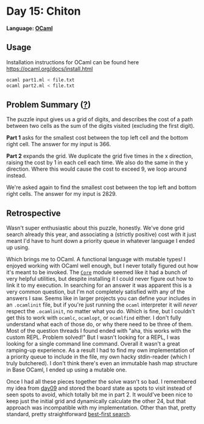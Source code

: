 # Day 15: Chiton

**Language: [OCaml](https://ocaml.org/)**

## Usage

Installation instructions for OCaml can be found here https://ocaml.org/docs/install.html

```bash
ocaml part1.ml < file.txt
ocaml part2.ml < file.txt
```

## Problem Summary ([?](https://adventofcode.com/2021/day/15))

The puzzle input gives us a grid of digits, and describes the cost of a path between two cells as the sum of the digits visited (excluding the first digit).

**Part 1** asks for the smallest cost between the top left cell and the bottom right cell.
The answer for my input is 366.

**Part 2** expands the grid.
We duplicate the grid five times in the x direction, raising the cost by 1 in each cell each time.
We also do the same in the y direction.
Where this would cause the cost to exceed 9, we loop around instead.

We're asked again to find the smallest cost between the top left and bottom right cells.
The answer for my input is 2829.

## Retrospective

Wasn't super enthusiastic about this puzzle, honestly.
We've done grid search already this year, and associating a (strictly positive) cost with it just meant I'd have to hunt down a priority queue in whatever language I ended up using.

Which brings me to OCaml.
A functional language with mutable types!
I enjoyed working with OCaml well enough, but I never totally figured out how it's meant to be invoked.
The [`Core`](https://opensource.janestreet.com/core/) module seemed like it had a bunch of very helpful utilities, but despite installing it I could never figure out how to link it to my execution.
In searching for an answer it was apparent this is a very common question, but I'm not completely satisfied with any of the answers I saw.
Seems like in larger projects you can define your includes in an `.ocamlinit` file, but if you're just running the `ocaml` interpreter it will _never_ respect the `.ocamlinit`, no matter what you do.
Which is fine, but I couldn't get this to work with `ocamlc`, `ocamlopt`, or `ocamlfind` either.
I don't fully understand what each of those do, or why there need to be three of them.
Most of the question threads I found ended with "aha, this works with the custom REPL. Problem solved!"
But I wasn't looking for a REPL, I was looking for a single command line command.
Overall it wasn't a great ramping-up experience.
As a result I had to find my own implementation of a priority queue to include in the file, my own hacky stdin-reader (which I truly butchered).
I don't think there's even an immutable hash map structure in Base OCaml, I ended up using a mutable one.

Once I had all these pieces together the solve wasn't so bad.
I remembered my idea from [day09](../day09) and stored the board state as spots to visit instead of seen spots to avoid, which totally bit me in part 2.
It would've been nice to keep just the initial grid and dynamically calculate the other 24, but that approach was incompatible with my implementation.
Other than that, pretty standard, pretty straightforward [best-first search](https://en.wikipedia.org/wiki/Best-first_search).
